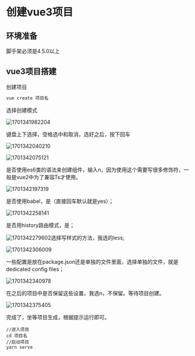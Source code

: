# 创建vue3项目

## 环境准备

脚手架必须是4.5.0以上

## vue3项目搭建

创建项目

```js
vue create 项目名
```

选择创建模式

![1701341982204](C:\Users\29006\AppData\Roaming\Typora\typora-user-images\1701341982204.png)

键盘上下选择，空格选中和取消，选好之后，按下回车

![1701342040210](C:\Users\29006\AppData\Roaming\Typora\typora-user-images\1701342040210.png)

![1701342075121](C:\Users\29006\AppData\Roaming\Typora\typora-user-images\1701342075121.png)

是否使用es6类的语法来创建组件，输入n，因为使用这个需要写很多修饰符，一般是vue2中为了兼容Ts才使用。

![1701342197319](C:\Users\29006\AppData\Roaming\Typora\typora-user-images\1701342197319.png)

是否使用babel，是（直接回车默认就是yes）；

![1701342258141](C:\Users\29006\AppData\Roaming\Typora\typora-user-images\1701342258141.png)

是否用history路由模式，是；

![1701342279602](C:\Users\29006\AppData\Roaming\Typora\typora-user-images\1701342279602.png)选择写样式的方法，我选的less;

![1701342306009](C:\Users\29006\AppData\Roaming\Typora\typora-user-images\1701342306009.png)

一些配置是放在package.json还是单独的文件里面，选择单独的文件，就是dedicated config files；

![1701342340978](C:\Users\29006\AppData\Roaming\Typora\typora-user-images\1701342340978.png)

在之后的项目中是否保留这些设置，我选n，不保留。等待项目创建。

![1701342375405](C:\Users\29006\AppData\Roaming\Typora\typora-user-images\1701342375405.png)

完成了，坐等项目生成，根据提示运行即可。

```
//进入项目
cd 项目名
//启动项目
yarn serve
```

